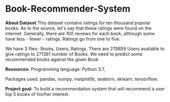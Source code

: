 # Book-Recommender-System
**About Dataset**
This dataset contains ratings for ten thousand popular books. As to the source, let's say that these ratings were found on the internet. Generally, there are 100 reviews for each book, although some have less - fewer - ratings. Ratings go from one to five.

We have 3 files- Books, Users, Ratings. There are 278859 Users available to give ratings to 271361 number of Books.
We need to predict some recommended books against the given Book

**Resources:**
Programming language: Python 3.7,

Packages used: pandas, numpy, matplotlib, seaborn, sklearn, tensorflow.

**Project goal:**
To build a recommendation system that will recommend a user top 5 books of his/her interest.


